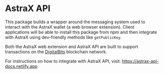 # AstraX API

This package builds a wrapper around the messaging system used to interact with
the AstraX wallet (a web browser extension). Client applications will be able to
install this package from npm and then integrate with AstraX using dev-friendly
methods like `getPublicKey`.

Both the AstraX web extension and AstraX API are built to support transactions
on the [DigitalBits](https://digitalbits.io) blockchain network.

For instructions on how to integrate with AstraX API, visit:
https://astrax-api-docs.netlify.app

